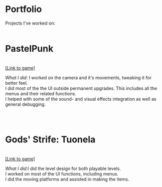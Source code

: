 # Portfolio
Projects I've worked on:<br><br>
<h1><b>PastelPunk</b></h1><br>
<a href="https://pastelpunkteam.itch.io/pastelpunk">[Link to game]</a>
<p><i>What I did:</i> I worked on the camera and it's movements, tweaking it for better feel.<br> I did most of the the UI outside permanent upgrades. This includes all the menus and their related functions.<br>I helped with some of the sound- and visual effects integration as well as general debugging.</p>
<br><br>
<h1><b>Gods' Strife: Tuonela</b></h1><br>
<a href="https://juho95.itch.io/gods-strife-tuonela">[Link to game]</a>
<p><i>What I did:</i>I did the level design for both playable levels.<br>I worked on most of the UI functions, including menus.<br>I did the moving platforms and assisted in making the items.</p>